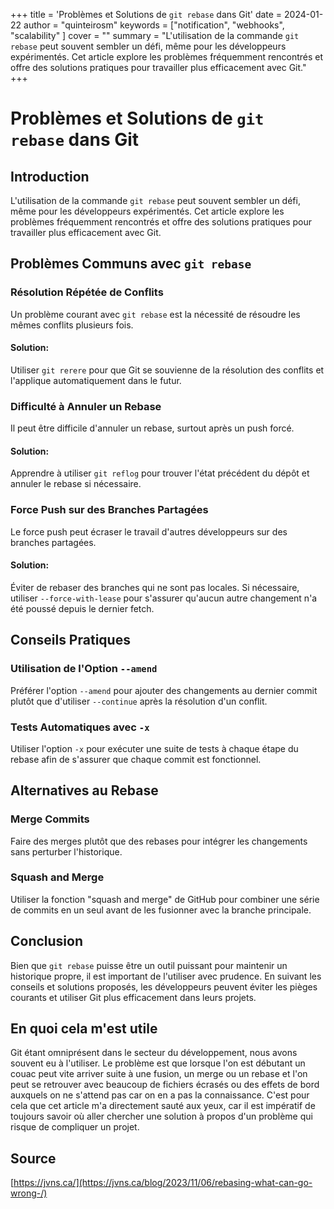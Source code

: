 +++
title = 'Problèmes et Solutions de `git rebase` dans Git'
date = 2024-01-22
author = "quinteirosm"
keywords = ["notification", "webhooks", "scalability" ]
cover = ""
summary = "L'utilisation de la commande `git rebase` peut souvent sembler un défi, même pour les développeurs expérimentés. Cet article explore les problèmes fréquemment rencontrés et offre des solutions pratiques pour travailler plus efficacement avec Git."
+++

# Problèmes et Solutions de `git rebase` dans Git

## Introduction

L'utilisation de la commande `git rebase` peut souvent sembler un défi, même pour les développeurs expérimentés. Cet article explore les problèmes fréquemment rencontrés et offre des solutions pratiques pour travailler plus efficacement avec Git.

## Problèmes Communs avec `git rebase`

### Résolution Répétée de Conflits

Un problème courant avec `git rebase` est la nécessité de résoudre les mêmes conflits plusieurs fois.

#### Solution:

Utiliser `git rerere` pour que Git se souvienne de la résolution des conflits et l'applique automatiquement dans le futur.

### Difficulté à Annuler un Rebase

Il peut être difficile d'annuler un rebase, surtout après un push forcé.

#### Solution:

Apprendre à utiliser `git reflog` pour trouver l'état précédent du dépôt et annuler le rebase si nécessaire.

### Force Push sur des Branches Partagées

Le force push peut écraser le travail d'autres développeurs sur des branches partagées.

#### Solution:

Éviter de rebaser des branches qui ne sont pas locales. Si nécessaire, utiliser `--force-with-lease` pour s'assurer qu'aucun autre changement n'a été poussé depuis le dernier fetch.

## Conseils Pratiques

### Utilisation de l'Option `--amend`

Préférer l'option `--amend` pour ajouter des changements au dernier commit plutôt que d'utiliser `--continue` après la résolution d'un conflit.

### Tests Automatiques avec `-x`

Utiliser l'option `-x` pour exécuter une suite de tests à chaque étape du rebase afin de s'assurer que chaque commit est fonctionnel.

## Alternatives au Rebase

### Merge Commits

Faire des merges plutôt que des rebases pour intégrer les changements sans perturber l'historique.

### Squash and Merge

Utiliser la fonction "squash and merge" de GitHub pour combiner une série de commits en un seul avant de les fusionner avec la branche principale.

## Conclusion

Bien que `git rebase` puisse être un outil puissant pour maintenir un historique propre, il est important de l'utiliser avec prudence. En suivant les conseils et solutions proposés, les développeurs peuvent éviter les pièges courants et utiliser Git plus efficacement dans leurs projets.

## En quoi cela m'est utile

Git étant omniprésent dans le secteur du développement, nous avons souvent eu à l'utiliser. Le problème est que lorsque l'on est débutant un couac peut vite arriver suite à une fusion, un merge ou un rebase et l'on peut se retrouver avec beaucoup de fichiers écrasés ou des effets de bord auxquels on ne s'attend pas car on en a pas la connaissance. C'est pour cela que cet article m'a directement sauté aux yeux, car il est impératif de toujours savoir où aller chercher une solution à propos d'un problème qui risque de compliquer un projet.

## Source

[https://jvns.ca/](https://jvns.ca/blog/2023/11/06/rebasing-what-can-go-wrong-/)
